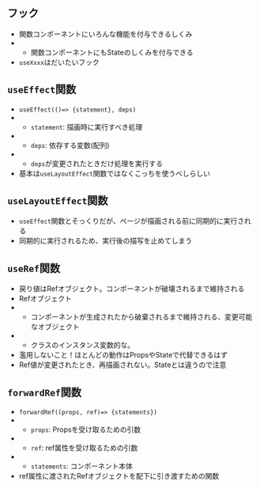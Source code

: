 ## フック
- 関数コンポーネントにいろんな機能を付与できるしくみ
- - 関数コンポーネントにもStateのしくみを付与できる
- `useXxxx`はだいたいフック

## `useEffect`関数
- `useEffect(()=> {statement}, deps)`
- - `statement`: 描画時に実行すべき処理
- - `deps`:  依存する変数(配列)
- - `deps`が変更されたときだけ処理を実行する
- 基本は`useLayoutEffect`関数ではなくこっちを使うべしらしい

## `useLayoutEffect`関数
- `useEffect`関数とそっくりだが、ページが描画される前に同期的に実行される
- 同期的に実行されるため、実行後の描写を止めてしまう

## `useRef`関数
- 戻り値はRefオブジェクト。コンポーネントが破壊されるまで維持される
- Refオブジェクト
- - コンポーネントが生成されたから破棄されるまで維持される、変更可能なオブジェクト
- - クラスのインスタンス変数的な。
- 濫用しないこと！ほとんどの動作はPropsやStateで代替できるはず
- Ref値が変更されたとき、再描画されない。Stateとは違うので注意

## `forwardRef`関数
- `forwardRef((props, ref)=> {statements})`
- - `props`: Propsを受け取るための引数
- - `ref`: ref属性を受け取るための引数
- - `statements`: コンポーネント本体
- ref属性に渡されたRefオブジェクトを配下に引き渡すための関数
